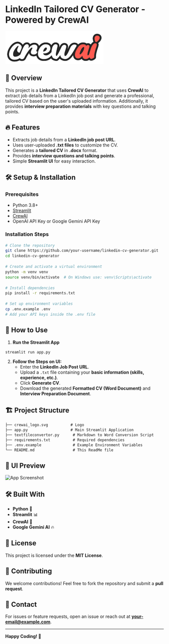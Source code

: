 # LinkedIn Tailored CV Generator - Powered by CrewAI

![CrewAI Logo](crewai_logo.svg)

## 🚀 Overview
This project is a **LinkedIn Tailored CV Generator** that uses **CrewAI** to extract job details from a LinkedIn job post and generate a professional, tailored CV based on the user's uploaded information. Additionally, it provides **interview preparation materials** with key questions and talking points.

## 🔥 Features
- Extracts job details from a **LinkedIn job post URL**.
- Uses user-uploaded **.txt files** to customize the CV.
- Generates a **tailored CV** in **.docx** format.
- Provides **interview questions and talking points**.
- Simple **Streamlit UI** for easy interaction.

## 🛠️ Setup & Installation
### Prerequisites
- Python 3.8+
- [Streamlit](https://streamlit.io/)
- [CrewAI](https://github.com/joaomdmoura/crewai)
- OpenAI API Key or Google Gemini API Key

### Installation Steps
```bash
# Clone the repository
git clone https://github.com/your-username/linkedin-cv-generator.git
cd linkedin-cv-generator

# Create and activate a virtual environment
python -m venv venv
source venv/bin/activate  # On Windows use: venv\Scripts\activate

# Install dependencies
pip install -r requirements.txt

# Set up environment variables
cp .env.example .env
# Add your API keys inside the .env file
```

## 🎯 How to Use
1. **Run the Streamlit App**
```bash
streamlit run app.py
```
2. **Follow the Steps on UI:**
   - Enter the **LinkedIn Job Post URL**.
   - Upload a `.txt` file containing your **basic information (skills, experience, etc.)**.
   - Click **Generate CV**.
   - Download the generated **Formatted CV (Word Document)** and **Interview Preparation Document**.

## 🏗️ Project Structure
```
├── crewai_logo.svg          # Logo
├── app.py                   # Main Streamlit Application
├── textfileconvertor.py      # Markdown to Word Conversion Script
├── requirements.txt          # Required dependencies
├── .env.example              # Example Environment Variables
└── README.md                 # This ReadMe file
```

## 🎨 UI Preview
![App Screenshot](screenshot.png)

## 🛠️ Built With
- **Python** 🐍
- **Streamlit** 📊
- **CrewAI** 🤖
- **Google Gemini AI** 🔥

## 📜 License
This project is licensed under the **MIT License**.

## 🤝 Contributing
We welcome contributions! Feel free to fork the repository and submit a **pull request**.

## 📩 Contact
For issues or feature requests, open an issue or reach out at **your-email@example.com**.

---
**Happy Coding! 🚀**

